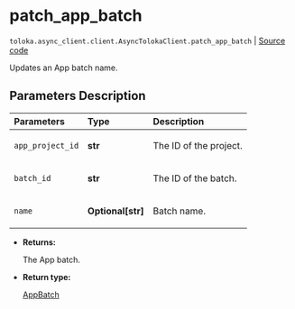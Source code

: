 # patch_app_batch
`toloka.async_client.client.AsyncTolokaClient.patch_app_batch` | [Source code](https://github.com/Toloka/toloka-kit/blob/v1.1.0.post1/src/client/__init__.py#L0)

Updates an App batch name.

## Parameters Description

| Parameters | Type | Description |
| :----------| :----| :-----------|
`app_project_id`|**str**|<p>The ID of the project.</p>
`batch_id`|**str**|<p>The ID of the batch.</p>
`name`|**Optional\[str\]**|<p>Batch name.</p>

* **Returns:**

  The App batch.

* **Return type:**

  [AppBatch](toloka.client.app.AppBatch.md)
